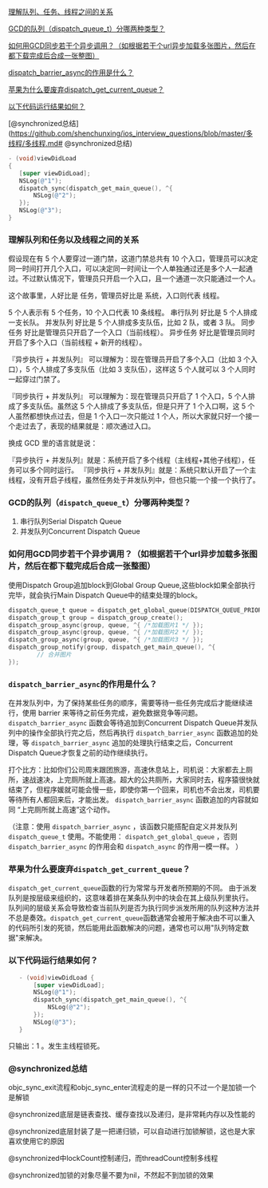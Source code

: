 [理解队列、任务、线程之间的关系](https://github.com/shenchunxing/ios_interview_questions/blob/master/多线程/多线程.md#理解队列和任务以及线程之间的关系) 

 [GCD的队列（dispatch_queue_t）分哪两种类型？](https://github.com/shenchunxing/ios_interview_questions/blob/master/多线程/多线程.md#gcd的队列dispatch_queue_t分哪两种类型) 
 
 [如何用GCD同步若干个异步调用？（如根据若干个url异步加载多张图片，然后在都下载完成后合成一张整图）](https://github.com/shenchunxing/ios_interview_questions/blob/master/多线程/多线程.md#如何用gcd同步若干个异步调用如根据若干个url异步加载多张图片然后在都下载完成后合成一张整图) 
 
 [dispatch_barrier_async的作用是什么？](https://github.com/shenchunxing/ios_interview_questions/blob/master/多线程/多线程.md#dispatch_barrier_async的作用是什么) 
 
 [苹果为什么要废弃dispatch_get_current_queue？](https://github.com/shenchunxing/ios_interview_questions/blob/master/多线程/多线程.md#苹果为什么要废弃dispatch_get_current_queue) 
 
 [以下代码运行结果如何？](https://github.com/shenchunxing/ios_interview_questions/blob/master/多线程/多线程.md#以下代码运行结果如何) 
 
 [@synchronized总结](https://github.com/shenchunxing/ios_interview_questions/blob/master/多线程/多线程.md# @synchronized总结) 
 


 ```Objective-C
- (void)viewDidLoad
{
    [super viewDidLoad];
    NSLog(@"1");
    dispatch_sync(dispatch_get_main_queue(), ^{
        NSLog(@"2");
    });
    NSLog(@"3");
}
 ```
 
### 理解队列和任务以及线程之间的关系

假设现在有 5 个人要穿过一道门禁，这道门禁总共有 10 个入口，管理员可以决定同一时间打开几个入口，可以决定同一时间让一个人单独通过还是多个人一起通过。不过默认情况下，管理员只开启一个入口，且一个通道一次只能通过一个人。


这个故事里，人好比是 任务，管理员好比是 系统，入口则代表 线程。

5 个人表示有 5 个任务，10 个入口代表 10 条线程。
串行队列 好比是 5 个人排成一支长队。
并发队列 好比是 5 个人排成多支队伍，比如 2 队，或者 3 队。
同步任务 好比是管理员只开启了一个入口（当前线程）。
异步任务 好比是管理员同时开启了多个入口（当前线程 + 新开的线程）。



『异步执行 + 并发队列』 可以理解为：现在管理员开启了多个入口（比如 3 个入口），5 个人排成了多支队伍（比如 3 支队伍），这样这 5 个人就可以 3 个人同时一起穿过门禁了。


『同步执行 + 并发队列』 可以理解为：现在管理员只开启了 1 个入口，5  个人排成了多支队伍。虽然这 5 个人排成了多支队伍，但是只开了 1 个入口啊，这 5 个人虽然都想快点过去，但是 1 个入口一次只能过 1 个人，所以大家就只好一个接一个走过去了，表现的结果就是：顺次通过入口。


换成 GCD 里的语言就是说：

『异步执行 + 并发队列』就是：系统开启了多个线程（主线程+其他子线程），任务可以多个同时运行。
『同步执行 + 并发队列』就是：系统只默认开启了一个主线程，没有开启子线程，虽然任务处于并发队列中，但也只能一个接一个执行了。


### GCD的队列（`dispatch_queue_t`）分哪两种类型？


 1. 串行队列Serial Dispatch Queue
 2. 并发队列Concurrent Dispatch Queue

### 如何用GCD同步若干个异步调用？（如根据若干个url异步加载多张图片，然后在都下载完成后合成一张整图）

使用Dispatch Group追加block到Global Group Queue,这些block如果全部执行完毕，就会执行Main Dispatch Queue中的结束处理的block。

```Objective-C
dispatch_queue_t queue = dispatch_get_global_queue(DISPATCH_QUEUE_PRIORITY_DEFAULT, 0);
dispatch_group_t group = dispatch_group_create();
dispatch_group_async(group, queue, ^{ /*加载图片1 */ });
dispatch_group_async(group, queue, ^{ /*加载图片2 */ });
dispatch_group_async(group, queue, ^{ /*加载图片3 */ }); 
dispatch_group_notify(group, dispatch_get_main_queue(), ^{
        // 合并图片
});
```
### `dispatch_barrier_async`的作用是什么？
 在并发队列中，为了保持某些任务的顺序，需要等待一些任务完成后才能继续进行，使用 barrier 来等待之前任务完成，避免数据竞争等问题。 
 `dispatch_barrier_async` 函数会等待追加到Concurrent Dispatch Queue并发队列中的操作全部执行完之后，然后再执行 `dispatch_barrier_async` 函数追加的处理，等 `dispatch_barrier_async` 追加的处理执行结束之后，Concurrent Dispatch Queue才恢复之前的动作继续执行。

打个比方：比如你们公司周末跟团旅游，高速休息站上，司机说：大家都去上厕所，速战速决，上完厕所就上高速。超大的公共厕所，大家同时去，程序猿很快就结束了，但程序媛就可能会慢一些，即使你第一个回来，司机也不会出发，司机要等待所有人都回来后，才能出发。 `dispatch_barrier_async` 函数追加的内容就如同 “上完厕所就上高速”这个动作。

（注意：使用 `dispatch_barrier_async` ，该函数只能搭配自定义并发队列 `dispatch_queue_t` 使用。不能使用： `dispatch_get_global_queue` ，否则 `dispatch_barrier_async` 的作用会和 `dispatch_async` 的作用一模一样。 ）


### 苹果为什么要废弃`dispatch_get_current_queue`？

`dispatch_get_current_queue`函数的行为常常与开发者所预期的不同。
由于派发队列是按层级来组织的，这意味着排在某条队列中的块会在其上级队列里执行。
队列间的层级关系会导致检查当前队列是否为执行同步派发所用的队列这种方法并不总是奏效。`dispatch_get_current_queue`函数通常会被用于解决由不可以重入的代码所引发的死锁，然后能用此函数解决的问题，通常也可以用"队列特定数据"来解决。

### 以下代码运行结果如何？



 ```Objective-C
    - (void)viewDidLoad {
        [super viewDidLoad];
        NSLog(@"1");
        dispatch_sync(dispatch_get_main_queue(), ^{
            NSLog(@"2");
        });
        NSLog(@"3");
    }
 ```


只输出：1 。发生主线程锁死。


### @synchronized总结

objc_sync_exit流程和objc_sync_enter流程走的是一样的只不过一个是加锁一个是解锁

@synchronized底层是链表查找、缓存查找以及递归，是非常耗内存以及性能的

@synchronized底层封装了是一把递归锁，可以自动进行加锁解锁，这也是大家喜欢使用它的原因

@synchronized中lockCount控制递归，而threadCount控制多线程

@synchronized加锁的对象尽量不要为nil，不然起不到加锁的效果

